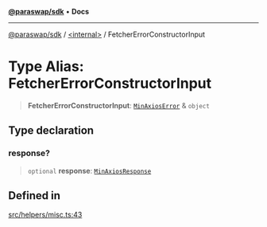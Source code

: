 [**@paraswap/sdk**](../../README.md) • **Docs**

***

[@paraswap/sdk](../../globals.md) / [\<internal\>](../README.md) / FetcherErrorConstructorInput

# Type Alias: FetcherErrorConstructorInput

> **FetcherErrorConstructorInput**: [`MinAxiosError`](MinAxiosError.md) & `object`

## Type declaration

### response?

> `optional` **response**: [`MinAxiosResponse`](MinAxiosResponse.md)

## Defined in

[src/helpers/misc.ts:43](https://github.com/paraswap/paraswap-sdk/blob/master/src/helpers/misc.ts#L43)
